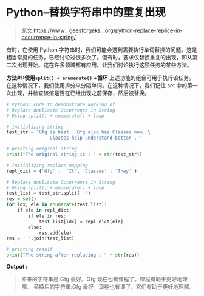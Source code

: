 # Python–替换字符串中的重复出现

> 原文:[https://www . geesforgeks . org/python-replace-replice-in-occurrence-in-string/](https://www.geeksforgeeks.org/python-replace-duplicate-occurrence-in-string/)

有时，在使用 Python 字符串时，我们可能会遇到需要执行单词替换的问题。这是相当常见的任务，已经讨论过很多次了。但有时，要求仅替换重复的出现，即从第二次出现开始。这在许多领域都有应用。让我们讨论执行这项任务的某些方法。

**方法#1:使用`split() + enumerate()` +循环**
上述功能的组合可用于执行该任务。在这种情况下，我们使用拆分来分隔单词。在这种情况下，我们记住 set 中的第一次出现，并检查该值是否在已经出现之前保存，然后被替换。

```py
# Python3 code to demonstrate working of 
# Replace duplicate Occurrence in String
# Using split() + enumerate() + loop

# initializing string
test_str = 'Gfg is best . Gfg also has Classes now. \
                Classes help understand better . '

# printing original string
print("The original string is : " + str(test_str))

# initializing replace mapping 
repl_dict = {'Gfg' :  'It', 'Classes' : 'They' }

# Replace duplicate Occurrence in String
# Using split() + enumerate() + loop
test_list = test_str.split(' ')
res = set()
for idx, ele in enumerate(test_list):
    if ele in repl_dict:
        if ele in res:
            test_list[idx] = repl_dict[ele]
        else:
            res.add(ele)
res = ' '.join(test_list)

# printing result 
print("The string after replacing : " + str(res)) 
```

**Output :**

> 原来的字符串是:Gfg 最好。Gfg 现在也有课程了。课程有助于更好地理解。
> 替换后的字符串:Gfg 最好。现在也有课了。它们有助于更好地理解。